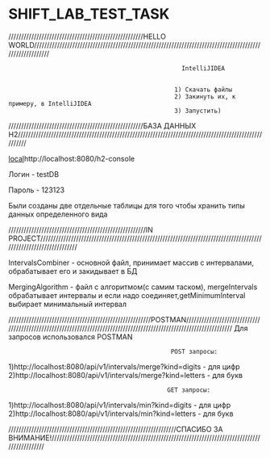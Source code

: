 # SHIFT_LAB_TEST_TASK
/////////////////////////////////////////////////////HELLO WORLD/////////////////////////////////////////////////////////////////////////////////////////////////////////



                                                    IntelliJIDEA


                                                  1) Скачать файлы
                                                  2) Закинуть их, к примеру, в IntelliJIDEA
                                                  3) Запустить)



/////////////////////////////////////////////////////БАЗА ДАННЫХ H2///////////////////////////////////////////////////////////////////////////////////////////////////////




[local](http://localhost:8080/h2-console)http://localhost:8080/h2-console

Логин - testDB


Пароль - 123123



Были созданы две отдельные таблицы для того чтобы хранить типы данных определенного вида




//////////////////////////////////////////////////////IN PROJECT//////////////////////////////////////////////////////////////////////////////////////////////////////////////////


IntervalsCombiner - основной файл, принимает массив с интервалами, обрабатывает его и закидывает в БД



MergingAlgorithm - файл с алгоритмом(с самим таском), mergeIntervals обрабатывает интервалы и если надо соединяет,getMinimumInterval выбирает минимальный интервал


////////////////////////////////////////////////////////POSTMAN/////////////////////////////////////////////////////////////////////////////////////////////////////////////////////
                                        Для запросов использовался POSTMAN


                                                 POST запросы:
                                                 
1)http://localhost:8080/api/v1/intervals/merge?kind=digits         -              для цифр
2)http://localhost:8080/api/v1/intervals/merge?kind=letters        -              для букв


                                                GET запросы:

1)http://localhost:8080/api/v1/intervals/min?kind=digits         -              для цифр
2)http://localhost:8080/api/v1/intervals/min?kind=letters        -              для букв
                                                


//////////////////////////////////////////////////////////////////СПАСИБО ЗА ВНИМАНИЕ!////////////////////////////////////////////////////////////////////////////////////////////////

